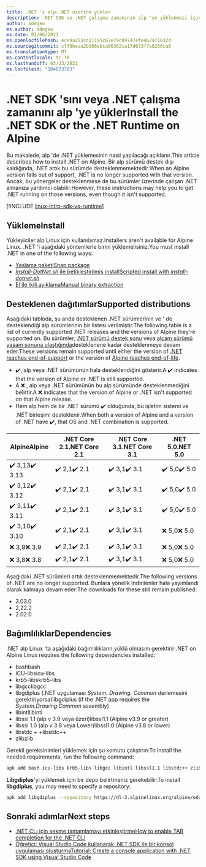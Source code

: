 ```yaml
---
title: .NET 'i alp-.NET üzerine yükler
description: .NET SDK ve .NET çalışma zamanının alp 'ye yüklenmesi için çeşitli yollar gösterir.
author: adegeo
ms.author: adegeo
ms.date: 01/06/2021
ms.openlocfilehash: ece9a253cc11195c67e79c89747efe462a71632d
ms.sourcegitcommit: c7f0beaa2bd66ebca86362ca17d673f7e8256ca6
ms.translationtype: MT
ms.contentlocale: tr-TR
ms.lasthandoff: 03/23/2021
ms.locfileid: "104873763"
---
```

# <a name="install-the-net-sdk-or-the-net-runtime-on-alpine"></a><span data-ttu-id="0e1f8-103">.NET SDK 'sını veya .NET çalışma zamanını alp 'ye yükler</span><span class="sxs-lookup"><span data-stu-id="0e1f8-103">Install the .NET SDK or the .NET Runtime on Alpine</span></span>

<span data-ttu-id="0e1f8-104">Bu makalede, alp 'de .NET yüklemesinin nasıl yapılacağı açıklanır.</span><span class="sxs-lookup"><span data-stu-id="0e1f8-104">This article describes how to install .NET on Alpine.</span></span> <span data-ttu-id="0e1f8-105">Bir alp sürümü destek dışı kaldığında, .NET artık bu sürümde desteklenmemektedir.</span><span class="sxs-lookup"><span data-stu-id="0e1f8-105">When an Alpine version falls out of support, .NET is no longer supported with that version.</span></span> <span data-ttu-id="0e1f8-106">Ancak, bu yönergeler desteklenmese de bu sürümler üzerinde çalışan .NET almanıza yardımcı olabilir.</span><span class="sxs-lookup"><span data-stu-id="0e1f8-106">However, these instructions may help you to get .NET running on those versions, even though it isn't supported.</span></span>

[!INCLUDE [linux-intro-sdk-vs-runtime](includes/linux-intro-sdk-vs-runtime.md)]

## <a name="install"></a><span data-ttu-id="0e1f8-107">Yükleme</span><span class="sxs-lookup"><span data-stu-id="0e1f8-107">Install</span></span>

<span data-ttu-id="0e1f8-108">Yükleyiciler alp Linux için kullanılamaz.</span><span class="sxs-lookup"><span data-stu-id="0e1f8-108">Installers aren't available for Alpine Linux.</span></span> <span data-ttu-id="0e1f8-109">.NET 'i aşağıdaki yöntemlerle birini yüklemelisiniz:</span><span class="sxs-lookup"><span data-stu-id="0e1f8-109">You must install .NET in one of the following ways:</span></span>

- [<span data-ttu-id="0e1f8-110">Yaslama paketi</span><span class="sxs-lookup"><span data-stu-id="0e1f8-110">Snap package</span></span>](linux-snap.md)
- [<span data-ttu-id="0e1f8-111">_İnstall-DotNet.sh_ ile betikleştirilmiş install</span><span class="sxs-lookup"><span data-stu-id="0e1f8-111">Scripted install with _install-dotnet.sh_</span></span>](linux-scripted-manual.md#scripted-install)
- [<span data-ttu-id="0e1f8-112">El ile ikili ayıklama</span><span class="sxs-lookup"><span data-stu-id="0e1f8-112">Manual binary extraction</span></span>](linux-scripted-manual.md#manual-install)

## <a name="supported-distributions"></a><span data-ttu-id="0e1f8-113">Desteklenen dağıtımlar</span><span class="sxs-lookup"><span data-stu-id="0e1f8-113">Supported distributions</span></span>

<span data-ttu-id="0e1f8-114">Aşağıdaki tabloda, şu anda desteklenen .NET sürümlerinin ve ' de desteklendiği alp sürümlerinin bir listesi verilmiştir.</span><span class="sxs-lookup"><span data-stu-id="0e1f8-114">The following table is a list of currently supported .NET releases and the versions of Alpine they're supported on.</span></span> <span data-ttu-id="0e1f8-115">Bu sürümler, [.NET sürümü destek sonu](https://dotnet.microsoft.com/platform/support/policy/dotnet-core) veya [alçam sürümü yaşam sonuna ulaştığında](https://wiki.alpinelinux.org/wiki/Alpine_Linux:Releases)desteklenene kadar desteklenmeye devam eder.</span><span class="sxs-lookup"><span data-stu-id="0e1f8-115">These versions remain supported until either the version of [.NET reaches end-of-support](https://dotnet.microsoft.com/platform/support/policy/dotnet-core) or the version of [Alpine reaches end-of-life](https://wiki.alpinelinux.org/wiki/Alpine_Linux:Releases).</span></span>

- <span data-ttu-id="0e1f8-116">✔️, alp veya .NET sürümünün hala desteklendiğini gösterir.</span><span class="sxs-lookup"><span data-stu-id="0e1f8-116">A ✔️ indicates that the version of Alpine or .NET is still supported.</span></span>
- <span data-ttu-id="0e1f8-117">A ❌ , alp veya .NET sürümünün bu alp sürümünde desteklenmediğini belirtir.</span><span class="sxs-lookup"><span data-stu-id="0e1f8-117">A ❌ indicates that the version of Alpine or .NET isn't supported on that Alpine release.</span></span>
- <span data-ttu-id="0e1f8-118">Hem alp hem de bir .NET sürümü ✔️ olduğunda, bu işletim sistemi ve .NET birleşimi desteklenir.</span><span class="sxs-lookup"><span data-stu-id="0e1f8-118">When both a version of Alpine and a version of .NET have ✔️, that OS and .NET combination is supported.</span></span>

| <span data-ttu-id="0e1f8-119">Alpine</span><span class="sxs-lookup"><span data-stu-id="0e1f8-119">Alpine</span></span>  | <span data-ttu-id="0e1f8-120">.NET Core 2.1</span><span class="sxs-lookup"><span data-stu-id="0e1f8-120">.NET Core 2.1</span></span> | <span data-ttu-id="0e1f8-121">.NET Core 3.1</span><span class="sxs-lookup"><span data-stu-id="0e1f8-121">.NET Core 3.1</span></span> | <span data-ttu-id="0e1f8-122">.NET 5.0</span><span class="sxs-lookup"><span data-stu-id="0e1f8-122">.NET 5.0</span></span> |
|-------- |---------------|---------------|----------------|
| <span data-ttu-id="0e1f8-123">✔️ 3,13</span><span class="sxs-lookup"><span data-stu-id="0e1f8-123">✔️ 3.13</span></span> | <span data-ttu-id="0e1f8-124">✔️ 2,1</span><span class="sxs-lookup"><span data-stu-id="0e1f8-124">✔️ 2.1</span></span>        | <span data-ttu-id="0e1f8-125">✔️ 3,1</span><span class="sxs-lookup"><span data-stu-id="0e1f8-125">✔️ 3.1</span></span>        | <span data-ttu-id="0e1f8-126">✔️ 5,0</span><span class="sxs-lookup"><span data-stu-id="0e1f8-126">✔️ 5.0</span></span> |
| <span data-ttu-id="0e1f8-127">✔️ 3,12</span><span class="sxs-lookup"><span data-stu-id="0e1f8-127">✔️ 3.12</span></span> | <span data-ttu-id="0e1f8-128">✔️ 2,1</span><span class="sxs-lookup"><span data-stu-id="0e1f8-128">✔️ 2.1</span></span>        | <span data-ttu-id="0e1f8-129">✔️ 3,1</span><span class="sxs-lookup"><span data-stu-id="0e1f8-129">✔️ 3.1</span></span>        | <span data-ttu-id="0e1f8-130">✔️ 5,0</span><span class="sxs-lookup"><span data-stu-id="0e1f8-130">✔️ 5.0</span></span> |
| <span data-ttu-id="0e1f8-131">✔️ 3,11</span><span class="sxs-lookup"><span data-stu-id="0e1f8-131">✔️ 3.11</span></span> | <span data-ttu-id="0e1f8-132">✔️ 2,1</span><span class="sxs-lookup"><span data-stu-id="0e1f8-132">✔️ 2.1</span></span>        | <span data-ttu-id="0e1f8-133">✔️ 3,1</span><span class="sxs-lookup"><span data-stu-id="0e1f8-133">✔️ 3.1</span></span>        | <span data-ttu-id="0e1f8-134">✔️ 5,0</span><span class="sxs-lookup"><span data-stu-id="0e1f8-134">✔️ 5.0</span></span> |
| <span data-ttu-id="0e1f8-135">✔️ 3,10</span><span class="sxs-lookup"><span data-stu-id="0e1f8-135">✔️ 3.10</span></span> | <span data-ttu-id="0e1f8-136">✔️ 2,1</span><span class="sxs-lookup"><span data-stu-id="0e1f8-136">✔️ 2.1</span></span>        | <span data-ttu-id="0e1f8-137">✔️ 3,1</span><span class="sxs-lookup"><span data-stu-id="0e1f8-137">✔️ 3.1</span></span>        | <span data-ttu-id="0e1f8-138">❌ 5,0</span><span class="sxs-lookup"><span data-stu-id="0e1f8-138">❌ 5.0</span></span> |
| <span data-ttu-id="0e1f8-139">❌ 3,9</span><span class="sxs-lookup"><span data-stu-id="0e1f8-139">❌ 3.9</span></span>  | <span data-ttu-id="0e1f8-140">✔️ 2,1</span><span class="sxs-lookup"><span data-stu-id="0e1f8-140">✔️ 2.1</span></span>        | <span data-ttu-id="0e1f8-141">✔️ 3,1</span><span class="sxs-lookup"><span data-stu-id="0e1f8-141">✔️ 3.1</span></span>        | <span data-ttu-id="0e1f8-142">❌ 5,0</span><span class="sxs-lookup"><span data-stu-id="0e1f8-142">❌ 5.0</span></span> |
| <span data-ttu-id="0e1f8-143">❌ 3,8</span><span class="sxs-lookup"><span data-stu-id="0e1f8-143">❌ 3.8</span></span>  | <span data-ttu-id="0e1f8-144">✔️ 2,1</span><span class="sxs-lookup"><span data-stu-id="0e1f8-144">✔️ 2.1</span></span>        | <span data-ttu-id="0e1f8-145">✔️ 3,1</span><span class="sxs-lookup"><span data-stu-id="0e1f8-145">✔️ 3.1</span></span>        | <span data-ttu-id="0e1f8-146">❌ 5,0</span><span class="sxs-lookup"><span data-stu-id="0e1f8-146">❌ 5.0</span></span> |

<span data-ttu-id="0e1f8-147">Aşağıdaki .NET sürümleri artık desteklenmemektedir.</span><span class="sxs-lookup"><span data-stu-id="0e1f8-147">The following versions of .NET are no longer supported.</span></span> <span data-ttu-id="0e1f8-148">Bunlara yönelik İndirilenler hala yayımlandı olarak kalmaya devam eder:</span><span class="sxs-lookup"><span data-stu-id="0e1f8-148">The downloads for these still remain published:</span></span>

- <span data-ttu-id="0e1f8-149">3.0</span><span class="sxs-lookup"><span data-stu-id="0e1f8-149">3.0</span></span>
- <span data-ttu-id="0e1f8-150">2,2</span><span class="sxs-lookup"><span data-stu-id="0e1f8-150">2.2</span></span>
- <span data-ttu-id="0e1f8-151">2.0</span><span class="sxs-lookup"><span data-stu-id="0e1f8-151">2.0</span></span>

## <a name="dependencies"></a><span data-ttu-id="0e1f8-152">Bağımlılıklar</span><span class="sxs-lookup"><span data-stu-id="0e1f8-152">Dependencies</span></span>

<span data-ttu-id="0e1f8-153">.NET alp Linux 'ta aşağıdaki bağımlılıkların yüklü olmasını gerektirir:</span><span class="sxs-lookup"><span data-stu-id="0e1f8-153">.NET on Alpine Linux requires the following dependencies installed:</span></span>

- <span data-ttu-id="0e1f8-154">bash</span><span class="sxs-lookup"><span data-stu-id="0e1f8-154">bash</span></span>
- <span data-ttu-id="0e1f8-155">ICU-libs</span><span class="sxs-lookup"><span data-stu-id="0e1f8-155">icu-libs</span></span>
- <span data-ttu-id="0e1f8-156">krb5-libs</span><span class="sxs-lookup"><span data-stu-id="0e1f8-156">krb5-libs</span></span>
- <span data-ttu-id="0e1f8-157">libgcc</span><span class="sxs-lookup"><span data-stu-id="0e1f8-157">libgcc</span></span>
- <span data-ttu-id="0e1f8-158">libgdiplus (.NET uygulaması *System. Drawing. Common* derlemesini gerektiriyorsa)</span><span class="sxs-lookup"><span data-stu-id="0e1f8-158">libgdiplus (if the .NET app requires the *System.Drawing.Common* assembly)</span></span>
- <span data-ttu-id="0e1f8-159">libintl</span><span class="sxs-lookup"><span data-stu-id="0e1f8-159">libintl</span></span>
- <span data-ttu-id="0e1f8-160">libssl 1.1 (alp v 3.9 veya üzeri)</span><span class="sxs-lookup"><span data-stu-id="0e1f8-160">libssl1.1 (Alpine v3.9 or greater)</span></span>
- <span data-ttu-id="0e1f8-161">libssl 1.0 (alp v 3.8 veya Lower)</span><span class="sxs-lookup"><span data-stu-id="0e1f8-161">libssl1.0 (Alpine v3.8 or lower)</span></span>
- <span data-ttu-id="0e1f8-162">libstdc + +</span><span class="sxs-lookup"><span data-stu-id="0e1f8-162">libstdc++</span></span>
- <span data-ttu-id="0e1f8-163">zlib</span><span class="sxs-lookup"><span data-stu-id="0e1f8-163">zlib</span></span>

<span data-ttu-id="0e1f8-164">Gerekli gereksinimleri yüklemek için şu komutu çalıştırın:</span><span class="sxs-lookup"><span data-stu-id="0e1f8-164">To install the needed requirements, run the following command:</span></span>

```bash
apk add bash icu-libs krb5-libs libgcc libintl libssl1.1 libstdc++ zlib
```

<span data-ttu-id="0e1f8-165">**Libgdiplus**'yi yüklemek için bir depo belirtmeniz gerekebilir:</span><span class="sxs-lookup"><span data-stu-id="0e1f8-165">To install **libgdiplus**, you may need to specify a repository:</span></span>

```bash
apk add libgdiplus --repository https://dl-3.alpinelinux.org/alpine/edge/testing/
```

## <a name="next-steps"></a><span data-ttu-id="0e1f8-166">Sonraki adımlar</span><span class="sxs-lookup"><span data-stu-id="0e1f8-166">Next steps</span></span>

- [<span data-ttu-id="0e1f8-167">.NET CLı için sekme tamamlamayı etkinleştirme</span><span class="sxs-lookup"><span data-stu-id="0e1f8-167">How to enable TAB completion for the .NET CLI</span></span>](../tools/enable-tab-autocomplete.md)
- [<span data-ttu-id="0e1f8-168">Öğretici: Visual Studio Code kullanarak .NET SDK ile bir konsol uygulaması oluşturma</span><span class="sxs-lookup"><span data-stu-id="0e1f8-168">Tutorial: Create a console application with .NET SDK using Visual Studio Code</span></span>](../tutorials/with-visual-studio-code.md)
